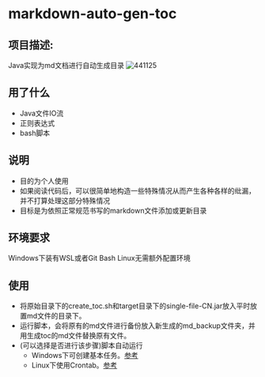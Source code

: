 # markdown-auto-gen-toc
## 项目描述:
Java实现为md文档进行自动生成目录
![441125](https://user-images.githubusercontent.com/81243518/162879657-c5a00d62-4b9a-4445-aa74-cdfb25679135.jpg)
## 用了什么
- Java文件IO流
- 正则表达式
- bash脚本
## 说明
- 目的为个人使用
- 如果阅读代码后，可以很简单地构造一些特殊情况从而产生各种各样的纰漏，并不打算处理这部分特殊情况
- 目标是为依照正常规范书写的markdown文件添加或更新目录
## 环境要求
Windows下装有WSL或者Git Bash
Linux无需额外配置环境
## 使用
- 将原始目录下的create_toc.sh和target目录下的single-file-CN.jar放入平时放置md文件的目录下。
- 运行脚本，会将原有的md文件进行备份放入新生成的md_backup文件夹，并用生成toc的md文件替换原有文件。
- (可以选择是否进行该步骤)脚本自动运行
  - Windows下可创建基本任务。[参考](https://cloud.tencent.com/developer/article/1528138)
  - Linux下使用Crontab。[参考](https://www.runoob.com/w3cnote/linux-crontab-tasks.html)
